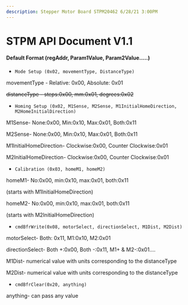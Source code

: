 ```yaml
---
description: Stepper Motor Board STPM20462 6/28/21 3:00PM
---
```


# STPM API Document V1.1

#### Default Format (regAddr, Param1Value, Param2Value.....)

* `Mode Setup (0x02, movementType, DistanceType)`

&#x20;                             movementType - Relative: 0x00,   Absolute: 0x01&#x20;

&#x20;                            ~~distanceType - steps:0x00,   mm:0x01,   degrees:0x02~~

* `Homing Setup (0x02, M1Sense, M2Sense, M1InitialHomeDirection, M2HomeInitialDirection)`

&#x20;                           M1Sense- None:0x00,   Min:0x10,   Max:0x01,   Both:0x11

&#x20;                           M2Sense- None:0x00,   Min:0x10,   Max:0x01,   Both:0x11

&#x20;                           M1InitialHomeDirection- Clockwise:0x00,   Counter Clockwise:0x01&#x20;

&#x20;                           M2InitialHomeDirection- Clockwise:0x00,   Counter Clockwise:0x01

* `Calibration (0x03, homeM1, homeM2)`

&#x20;                               homeM1-  No:0x00,   min:0x10,   max:0x01,   both:0x11

&#x20;                                                     (starts with M1InitialHomeDirection)

&#x20;                                homeM2-  No:0x00,   min:0x10,   max:0x01,   both:0x11

&#x20;                                                     (starts with M2InitialHomeDirection)

* `cmdBfrWrite(0x08, motorSelect, directionSelect, M1Dist, M2Dist)`

&#x20;                               motorSelect- Both: 0x11,   M1:0x10,   M2:0x01

&#x20;                               directionSelect- Both +:0x00,   Both -:0x11,   M1+ & M2-:0x01....

&#x20;                               M1Dist- numerical value with units corresponding to the distanceType

&#x20;                               M2Dist- numerical value with units corresponding to the distanceType

* `cmdBfrClear(0x20, anything)`

&#x20;                               anything- can pass any value
